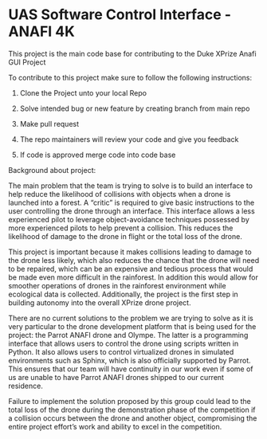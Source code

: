 # UAS Software Control Interface - ANAFI 4K

This project is the main code base for contributing to the Duke XPrize Anafi GUI Project

To contribute to this project make sure to follow the following instructions:

1. Clone the Project unto your local Repo

2. Solve intended bug or new feature by creating branch from main repo

3. Make pull request

4. The repo maintainers will review your code and give you feedback

5. If code is approved merge code into code base


Background about project:

The main problem that the team is trying to solve is to build an interface to help reduce the likelihood of collisions with objects when a drone is launched into a forest. A “critic” is required to give basic instructions to the user controlling the drone through an interface. This interface allows a less experienced pilot to leverage object-avoidance techniques possessed by more experienced pilots to help prevent a collision. This reduces the likelihood of damage to the drone in flight or the total loss of the drone. 
 
This project is important because it makes collisions leading to damage to the drone less likely, which also reduces the chance that the drone will need to be repaired, which can be an expensive and tedious process that would be made even more difficult in the rainforest. In addition this would allow for smoother operations of drones in the rainforest environment while ecological data is collected. Additionally, the project is the first step in building autonomy into the overall XPrize drone project.
 
There are no current solutions to the problem we are trying to solve as it is very particular to the drone development platform that is being used for the project: the Parrot ANAFI drone and Olympe. The latter is a programming interface that allows users to control the drone using scripts written in Python. It also allows users to control virtualized drones in simulated environments such as Sphinx, which is also officially supported by Parrot. This ensures that our team will have continuity in our work even if some of us are unable to have Parrot ANAFI drones shipped to our current residence. 
 
Failure to implement the solution proposed by this group could lead to the total loss of the drone during the demonstration phase of the competition if a collision occurs between the drone and another object, compromising the entire project effort’s work and ability to excel in the competition.
